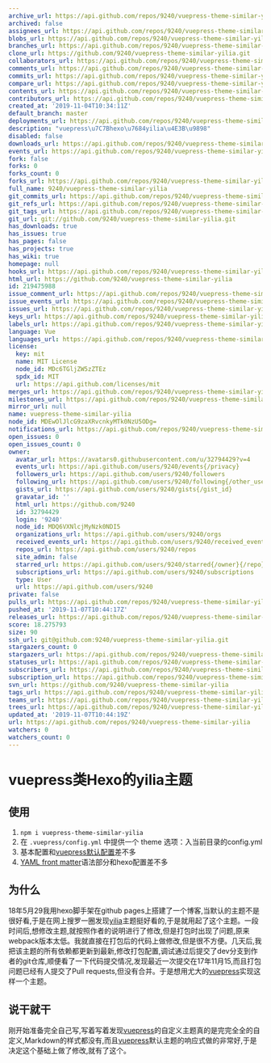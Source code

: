 ```yaml
---
archive_url: https://api.github.com/repos/9240/vuepress-theme-similar-yilia/{archive_format}{/ref}
archived: false
assignees_url: https://api.github.com/repos/9240/vuepress-theme-similar-yilia/assignees{/user}
blobs_url: https://api.github.com/repos/9240/vuepress-theme-similar-yilia/git/blobs{/sha}
branches_url: https://api.github.com/repos/9240/vuepress-theme-similar-yilia/branches{/branch}
clone_url: https://github.com/9240/vuepress-theme-similar-yilia.git
collaborators_url: https://api.github.com/repos/9240/vuepress-theme-similar-yilia/collaborators{/collaborator}
comments_url: https://api.github.com/repos/9240/vuepress-theme-similar-yilia/comments{/number}
commits_url: https://api.github.com/repos/9240/vuepress-theme-similar-yilia/commits{/sha}
compare_url: https://api.github.com/repos/9240/vuepress-theme-similar-yilia/compare/{base}...{head}
contents_url: https://api.github.com/repos/9240/vuepress-theme-similar-yilia/contents/{+path}
contributors_url: https://api.github.com/repos/9240/vuepress-theme-similar-yilia/contributors
created_at: '2019-11-04T10:34:11Z'
default_branch: master
deployments_url: https://api.github.com/repos/9240/vuepress-theme-similar-yilia/deployments
description: "vuepress\u7C7Bhexo\u7684yilia\u4E3B\u9898"
disabled: false
downloads_url: https://api.github.com/repos/9240/vuepress-theme-similar-yilia/downloads
events_url: https://api.github.com/repos/9240/vuepress-theme-similar-yilia/events
fork: false
forks: 0
forks_count: 0
forks_url: https://api.github.com/repos/9240/vuepress-theme-similar-yilia/forks
full_name: 9240/vuepress-theme-similar-yilia
git_commits_url: https://api.github.com/repos/9240/vuepress-theme-similar-yilia/git/commits{/sha}
git_refs_url: https://api.github.com/repos/9240/vuepress-theme-similar-yilia/git/refs{/sha}
git_tags_url: https://api.github.com/repos/9240/vuepress-theme-similar-yilia/git/tags{/sha}
git_url: git://github.com/9240/vuepress-theme-similar-yilia.git
has_downloads: true
has_issues: true
has_pages: false
has_projects: true
has_wiki: true
homepage: null
hooks_url: https://api.github.com/repos/9240/vuepress-theme-similar-yilia/hooks
html_url: https://github.com/9240/vuepress-theme-similar-yilia
id: 219475988
issue_comment_url: https://api.github.com/repos/9240/vuepress-theme-similar-yilia/issues/comments{/number}
issue_events_url: https://api.github.com/repos/9240/vuepress-theme-similar-yilia/issues/events{/number}
issues_url: https://api.github.com/repos/9240/vuepress-theme-similar-yilia/issues{/number}
keys_url: https://api.github.com/repos/9240/vuepress-theme-similar-yilia/keys{/key_id}
labels_url: https://api.github.com/repos/9240/vuepress-theme-similar-yilia/labels{/name}
language: Vue
languages_url: https://api.github.com/repos/9240/vuepress-theme-similar-yilia/languages
license:
  key: mit
  name: MIT License
  node_id: MDc6TGljZW5zZTEz
  spdx_id: MIT
  url: https://api.github.com/licenses/mit
merges_url: https://api.github.com/repos/9240/vuepress-theme-similar-yilia/merges
milestones_url: https://api.github.com/repos/9240/vuepress-theme-similar-yilia/milestones{/number}
mirror_url: null
name: vuepress-theme-similar-yilia
node_id: MDEwOlJlcG9zaXRvcnkyMTk0NzU5ODg=
notifications_url: https://api.github.com/repos/9240/vuepress-theme-similar-yilia/notifications{?since,all,participating}
open_issues: 0
open_issues_count: 0
owner:
  avatar_url: https://avatars0.githubusercontent.com/u/32794429?v=4
  events_url: https://api.github.com/users/9240/events{/privacy}
  followers_url: https://api.github.com/users/9240/followers
  following_url: https://api.github.com/users/9240/following{/other_user}
  gists_url: https://api.github.com/users/9240/gists{/gist_id}
  gravatar_id: ''
  html_url: https://github.com/9240
  id: 32794429
  login: '9240'
  node_id: MDQ6VXNlcjMyNzk0NDI5
  organizations_url: https://api.github.com/users/9240/orgs
  received_events_url: https://api.github.com/users/9240/received_events
  repos_url: https://api.github.com/users/9240/repos
  site_admin: false
  starred_url: https://api.github.com/users/9240/starred{/owner}{/repo}
  subscriptions_url: https://api.github.com/users/9240/subscriptions
  type: User
  url: https://api.github.com/users/9240
private: false
pulls_url: https://api.github.com/repos/9240/vuepress-theme-similar-yilia/pulls{/number}
pushed_at: '2019-11-07T10:44:17Z'
releases_url: https://api.github.com/repos/9240/vuepress-theme-similar-yilia/releases{/id}
score: 18.275793
size: 90
ssh_url: git@github.com:9240/vuepress-theme-similar-yilia.git
stargazers_count: 0
stargazers_url: https://api.github.com/repos/9240/vuepress-theme-similar-yilia/stargazers
statuses_url: https://api.github.com/repos/9240/vuepress-theme-similar-yilia/statuses/{sha}
subscribers_url: https://api.github.com/repos/9240/vuepress-theme-similar-yilia/subscribers
subscription_url: https://api.github.com/repos/9240/vuepress-theme-similar-yilia/subscription
svn_url: https://github.com/9240/vuepress-theme-similar-yilia
tags_url: https://api.github.com/repos/9240/vuepress-theme-similar-yilia/tags
teams_url: https://api.github.com/repos/9240/vuepress-theme-similar-yilia/teams
trees_url: https://api.github.com/repos/9240/vuepress-theme-similar-yilia/git/trees{/sha}
updated_at: '2019-11-07T10:44:19Z'
url: https://api.github.com/repos/9240/vuepress-theme-similar-yilia
watchers: 0
watchers_count: 0
---
```


# vuepress类Hexo的yilia主题

## 使用
1. <code>npm i vuepress-theme-similar-yilia</code>
2. 在 <code>.vuepress/config.yml</code> 中提供一个 theme 选项：入当前目录的config.yml
3. 基本配置和[vuepress默认配置](https://www.vuepress.cn/default-theme-config/#%E4%B8%BB%E9%A1%B5-homepage)差不多
4. [YAML front matter](https://jekyllrb.com/docs/frontmatter/)语法部分和hexo配置差不多
## 为什么
18年5月29我用hexo脚手架在github pages上搭建了一个博客,当默认的主题不是很好看,于是在网上搜罗一圈发现[yilia](git@github.com:litten/hexo-theme-yilia.git)主题挺好看的,于是就用起了这个主题。一段时间后,想修改主题,就按照作者的说明进行了修改,但是打包时出现了问题,原来webpack版本太低。我就直接在打包后的代码上做修改,但是很不方便。几天后,我把该主题的所有依赖都更新到最新,修改打包配置,调试通过后提交了dev分支到作者的git仓库,顺便看了一下代码提交情况,发现最近一次提交在17年11月15,而且打包问题已经有人提交了Pull requests,但没有合并。于是想用尤大的[vuepress](https://www.vuepress.cn/)实现这样一个主题。
## 说干就干
刚开始准备完全自己写,写着写着发现[vuepress](https://www.vuepress.cn/)的自定义主题真的是完完全全的自定义,Markdown的样式都没有,而且[vuepress](https://www.vuepress.cn/)默认主题的响应式做的非常好,于是决定这个基础上做了修改,就有了这个。
